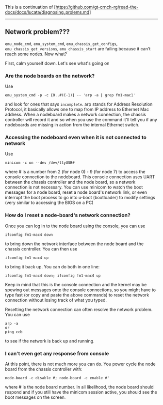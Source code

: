 This is a continuation of [https://github.com/gt-crnch-rg/read-the-docs/docs/lucata/diagnosing_prolems.md]

***

## Network problem???

`emu_node_cmd`, `emu_system_cmd`, `emu_chassis_get_configs`, `emu_chassis_get_versions`, `emu_chassis_start` are failing because it can't reach some nodes.  Now what?

First, calm yourself down.  Let's see what's going on

### Are the node boards on the network?
Use 
```
emu_system_cmd -p -c {0..#(C-1)} -- 'arp -a | grep fm1-mac1'
```
and look for ones that says `incomplete`.  arp stands for Address Resolution Protocol, it basically allows one to map from IP address to Ethernet Mac address.  When a nodeboard makes a network connection, the chassis controller will record it and so when you use the command it'll tell you if any nodeboards are missing in action from the internal Ethernet switch.

### Accessing the nodeboard even when it is not connected to network
Use
```
minicom -c on --dev /dev/ttyUSB#
```
where # is a number from 2 (for node 0) - 9 (for node 7) to access the console connection to the nodeboard.  This console connection uses UART between the chassis controller and the node board, so a network connection is not necessary.  You can use minicom to watch the boot messages for a node board, reset a node board's network link, or even interrupt the boot process to go into u-boot (bootloader) to modify settings (very similar to accessing the BIOS on a PC)

### How do I reset a node-board's network connection?
Once you can log in to the node board using the console, you can use
```
ifconfig fm1-mac4 down
```
to bring down the network interface between the node board and the chassis controller.  You can then use
```
ifconfig fm1-mac4 up
```
to bring it back up.  You can do both in one line:
```
ifconfig fm1-mac4 down; ifconfig fm1-mac4 up
```
Keep in mind that this is the console connection and the kernel may be spewing out messages onto the console connections, so you might have to type fast (or copy and paste the above commands) to reset the network connection without losing track of what you typed.

Resetting the network connection can often resolve the network problem.  You can use
```
arp -a
or
ping ccb
```
to see if the network is back up and running.

### I can't even get any response from console
At this point, there is not much more you can do.  You power cycle the node board from the chassis controller with:
```
node-board -c disable #; node-board -c enable #'
```
where # is the node board number.  In all likelihood, the node board should respond and if you still have the minicom session active, you should see the boot messages on the screen.
